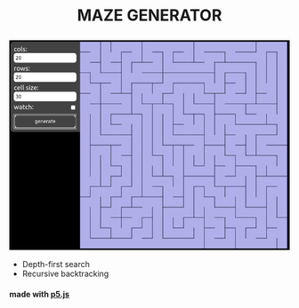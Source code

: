 # <p align="center">MAZE GENERATOR</p>

![maze-example](https://raw.githubusercontent.com/SennaFx/maze-generator/main/maze-rb.png)
- Depth-first search
- Recursive backtracking

#### made with [p5.js](https://p5js.org)